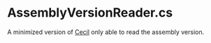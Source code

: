 AssemblyVersionReader.cs
========================

A minimized version of [Cecil](https://github.com/jbevain/cecil) only able to read the assembly version.